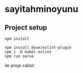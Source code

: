 # sayitahminoyunu

## Project setup

```
npm install
```

```
npm install @vue/eslint-plugin
npm i -D babel-eslint
npm run serve
```

ile proje calisir
